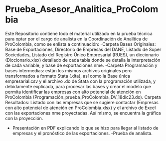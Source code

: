 # Prueba_Asesor_Analitica_ProColombia
Este Repositorio contiene todo el material utilizado en la prueba técnica para optar por el cargo de analista en la Coordinación de Analítica de ProColombia, como se enlista a continuación:
-Carpeta Bases Originales: Base de Exportaciones, Directorio de Empresas del DANE, Listado de Super Sociedades, Listado del Registro Único Empresarial (RUES), un diccionario (Diccionario.xlsx) detallado de cada tabla donde se detalla la interpretación de cada variable, y base de exportaciones nme.
-Carpeta Programación y bases intermedias: están los mismos archivos originales pero transformados a formato Stata (.dta), así como la Base única empresarial.csv y el archivo .do de Stata con la programación utilizada, y debidamente explicada, para procesar las bases y crear el modelo que permita identificar las empresas con alto potencial de atención en ProColombia (Programación_prueba_ProColombia_DV_18dic23.do). 
Carpeta Resultados: Listado con las empresas que se sugiere contactar (Empresas con alto potencial de atención en ProColombia.xlsx) y el archivo de Excel con las exportaciones nme proyectadas. Así mismo, se encuentra la gráfica con la proyección.
- Presentación en PDF explicando lo que se hizo para llegar al listado de empresas y el pronóstico de las exportaciones.
-Prueba de analista.
